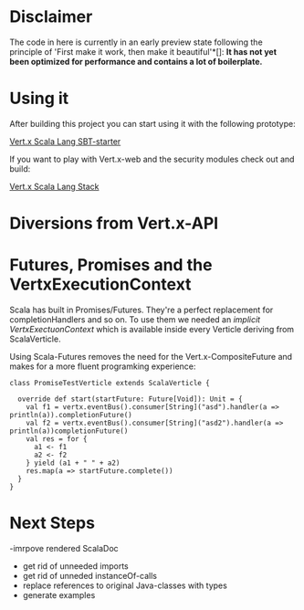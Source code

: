 Disclaimer
==========
The code in here is currently in an early preview state following the principle of 'First make it work, then make it beautiful'*[]: 
__It has not yet been optimized for performance and contains a lot of boilerplate.__


Using it
========

After building this project you can start using it with the following prototype:

[Vert.x Scala Lang SBT-starter](https://github.com/codepitbull/vertx-scala-sbt)

If you want to play with Vert.x-web and the security modules check out and build:

[Vert.x Scala Lang Stack](https://github.com/codepitbull/vertx-lang-scala-stack)

Diversions from Vert.x-API
==========================

Futures, Promises and the VertxExecutionContext
===============================================
Scala has built in Promises/Futures. They're a perfect replacement for completionHandlers and so on.
To use them we needed an _implicit VertxExectuonContext_ which is available inside every Verticle deriving from 
 ScalaVerticle.
 
Using Scala-Futures removes the need for the Vert.x-CompositeFuture and makes for a more fluent programking experience:  
```
class PromiseTestVerticle extends ScalaVerticle {

  override def start(startFuture: Future[Void]): Unit = {
    val f1 = vertx.eventBus().consumer[String]("asd").handler(a => println(a)).completionFuture()
    val f2 = vertx.eventBus().consumer[String]("asd2").handler(a => println(a))completionFuture()
    val res = for {
      a1 <- f1
      a2 <- f2
    } yield (a1 + " " + a2)
    res.map(a => startFuture.complete())
  }
}
```

Next Steps
==========
-imrpove rendered ScalaDoc
- get rid of unneeded imports
- get rid of unneded instanceOf-calls
- replace references to original Java-classes with types
- generate examples